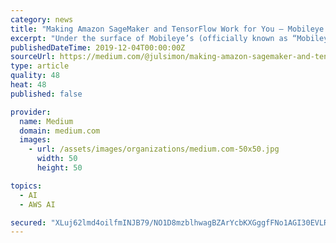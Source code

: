 ```yaml
---
category: news
title: "Making Amazon SageMaker and TensorFlow Work for You — Mobileye guest post"
excerpt: "Under the surface of Mobileye’s (officially known as “Mobileye, an Intel Company”) life-saving driving assistant products are cutting edge AI technologies. At any given time at Mobileye, we may be training scores of Deep Neural Networks (DNN ..."
publishedDateTime: 2019-12-04T00:00:00Z
sourceUrl: https://medium.com/@julsimon/making-amazon-sagemaker-and-tensorflow-work-for-you-893365184233
type: article
quality: 48
heat: 48
published: false

provider:
  name: Medium
  domain: medium.com
  images:
    - url: /assets/images/organizations/medium.com-50x50.jpg
      width: 50
      height: 50

topics:
  - AI
  - AWS AI

secured: "XLuj62lmd4oilfmINJB79/NO1D8mzblhwagBZArYcbKXGggfFNo1AGI30EVLRRaAc7AnDotCrMfD+v+tbU4I8UPLDWGxua7Fpoq6uHvfQP3CR5WSdEXL4e3MyUVdE87izHAonKO5L9n7f4cAA+eAASun/uMNrzURD3YxVigoPVATVeU3S2srHgbabbdSg4SsJCW4955BVqg0pZFInZkASVo6rMwhtj+Kg2vYbxveH89t4hUW8d1N4YY72QNnA6sUWfHcaYMWYK9yxHwy4bfxWQ==;Z6bbJGc5RZS75yxgXnPxJA=="
---
```


